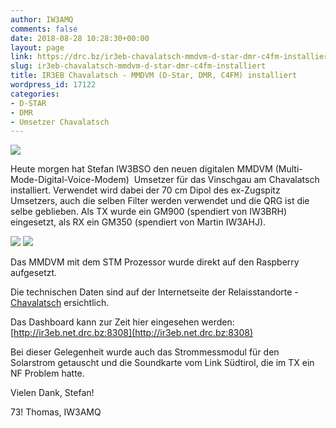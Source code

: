 ```yaml
---
author: IW3AMQ
comments: false
date: 2018-08-28 10:28:30+00:00
layout: page
link: https://drc.bz/ir3eb-chavalatsch-mmdvm-d-star-dmr-c4fm-installiert/
slug: ir3eb-chavalatsch-mmdvm-d-star-dmr-c4fm-installiert
title: IR3EB Chavalatsch - MMDVM (D-Star, DMR, C4FM) installiert
wordpress_id: 17122
categories:
- D-STAR
- DMR
- Umsetzer Chavalatsch
---
```


![](https://drc.bz/wp-content/uploads/2018/08/IMG-20180726-WA0000-e1535450382517-727x1024.jpg)

Heute morgen hat Stefan IW3BSO den neuen digitalen MMDVM (Multi-Mode-Digital-Voice-Modem)  Umsetzer für das Vinschgau am Chavalatsch installiert. Verwendet wird dabei der 70 cm Dipol des ex-Zugspitz Umsetzers, auch die selben Filter werden verwendet und die QRG ist die selbe geblieben. Als TX wurde ein GM900 (spendiert von IW3BRH) eingesetzt, als RX ein GM350 (spendiert von Martin IW3AHJ).

![](https://drc.bz/wp-content/uploads/2018/08/20180804_001344-1024x576.jpg) ![](https://drc.bz/wp-content/uploads/2018/08/20180804_140017-1024x576.jpg)

Das MMDVM mit dem STM Prozessor wurde direkt auf den Raspberry aufgesetzt.

Die technischen Daten sind auf der Internetseite der Relaisstandorte - [Chavalatsch](https://drc.bz/relaisstandorte/neuer-umsetzer-auf-dem-chavalatsch/) ersichtlich.

Das Dashboard kann zur Zeit hier eingesehen werden: [http://ir3eb.net.drc.bz:8308](http://ir3eb.net.drc.bz:8308)

Bei dieser Gelegenheit wurde auch das Strommessmodul für den Solarstrom getauscht und die Soundkarte vom Link Südtirol, die im TX ein NF Problem hatte.

Vielen Dank, Stefan!

73! Thomas, IW3AMQ



